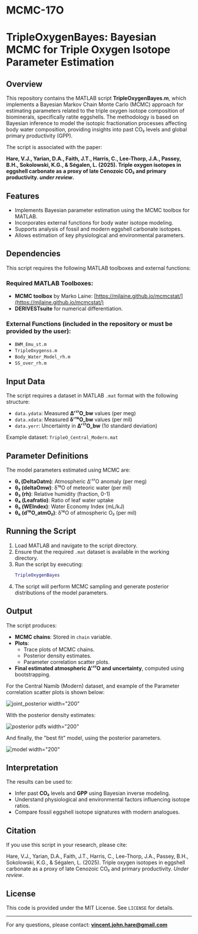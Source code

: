 # MCMC-17O

# TripleOxygenBayes: Bayesian MCMC for Triple Oxygen Isotope Parameter Estimation

## Overview
This repository contains the MATLAB script **TripleOxygenBayes.m**, which implements a Bayesian Markov Chain Monte Carlo (MCMC) approach for estimating parameters related to the triple oxygen isotope composition of biominerals, specifically ratite eggshells. The methodology is based on Bayesian inference to model the isotopic fractionation processes affecting body water composition, providing insights into past CO₂ levels and global primary productivity (GPP).

The script is associated with the paper:

**Hare, V.J., Yarian, D.A., Faith, J.T., Harris, C., Lee-Thorp, J.A., Passey, B.H., Sokolowski, K.G., & Ségalen, L. (2025). Triple oxygen isotopes in eggshell carbonate as a proxy of late Cenozoic CO₂ and primary productivity. *under review*.**

## Features
- Implements Bayesian parameter estimation using the MCMC toolbox for MATLAB.
- Incorporates external functions for body water isotope modeling.
- Supports analysis of fossil and modern eggshell carbonate isotopes.
- Allows estimation of key physiological and environmental parameters.

## Dependencies
This script requires the following MATLAB toolboxes and external functions:

### Required MATLAB Toolboxes:
- **MCMC toolbox** by Marko Laine: [https://mjlaine.github.io/mcmcstat/](https://mjlaine.github.io/mcmcstat/)
- **DERIVESTsuite** for numerical differentiation.

### External Functions (included in the repository or must be provided by the user):
- `BWM_Emu_st.m`
- `TripleOxygenss.m`
- `Body_Water_Model_rh.m`
- `SS_over_rh.m`

## Input Data
The script requires a dataset in MATLAB `.mat` format with the following structure:
- `data.ydata`: Measured **Δ'¹⁷O_bw** values (per meg)
- `data.xdata`: Measured **δ'¹⁸O_bw** values (per mil)
- `data.yerr`: Uncertainty in **Δ'¹⁷O_bw** (1σ standard deviation)

Example dataset: `TripleO_Central_Modern.mat`

## Parameter Definitions
The model parameters estimated using MCMC are:
- **θ₁ (DeltaOatm)**: Atmospheric Δ'¹⁷O anomaly (per meg)
- **θ₂ (deltaOmw)**: δ¹⁸O of meteoric water (per mil)
- **θ₃ (rh)**: Relative humidity (fraction, 0-1)
- **θ₄ (Leafratio)**: Ratio of leaf water uptake
- **θ₅ (WEIndex)**: Water Economy Index (mL/kJ)
- **θ₆ (d¹⁸O_atmO₂)**: δ¹⁸O of atmospheric O₂ (per mil)

## Running the Script
1. Load MATLAB and navigate to the script directory.
2. Ensure that the required `.mat` dataset is available in the working directory.
3. Run the script by executing:
   ```matlab
   TripleOxygenBayes
4. The script will perform MCMC sampling and generate posterior distributions of the model parameters.

## Output
The script produces:
- **MCMC chains**: Stored in `chain` variable.
- **Plots**:
  - Trace plots of MCMC chains.
  - Posterior density estimates.
  - Parameter correlation scatter plots.
- **Final estimated atmospheric Δ'¹⁷O and uncertainty**, computed using bootstrapping.

For the Central Namib (Modern) dataset, and example of the Parameter correlation scatter plots is shown below:
  
![joint_posterior](https://github.com/user-attachments/assets/8263a360-64fb-4ed7-946b-94ffa32c20fc) width="200"

With the posterior density estimates:

![posterior pdfs](https://github.com/user-attachments/assets/c846a0d1-d52c-4991-8d1f-f146f255fddf) width="200"

And finally, the "best fit" model, using the posterior parameters.

![model](https://github.com/user-attachments/assets/b712231d-01b4-41a7-8e9f-8b7aacab52c5) width="200"

## Interpretation
The results can be used to:
- Infer past **CO₂** levels and **GPP** using Bayesian inverse modeling.
- Understand physiological and environmental factors influencing isotope ratios.
- Compare fossil eggshell isotope signatures with modern analogues.

## Citation
If you use this script in your research, please cite:

Hare, V.J., Yarian, D.A., Faith, J.T., Harris, C., Lee-Thorp, J.A., Passey, B.H., Sokolowski, K.G., & Ségalen, L. (2025). Triple oxygen isotopes in eggshell carbonate as a proxy of late Cenozoic CO₂ and primary productivity. *Under review*.

## License
This code is provided under the MIT License. See `LICENSE` for details.

---

For any questions, please contact: **vincent.john.hare@gmail.com**

